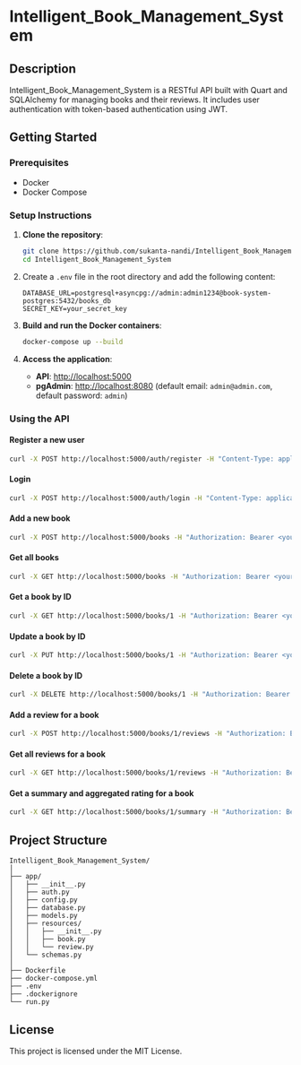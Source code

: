 # Intelligent_Book_Management_System

## Description

Intelligent_Book_Management_System is a RESTful API built with Quart and SQLAlchemy for managing books and their reviews. It includes user authentication with token-based authentication using JWT.

## Getting Started

### Prerequisites

- Docker
- Docker Compose

### Setup Instructions

1. **Clone the repository**:
   ```bash
   git clone https://github.com/sukanta-nandi/Intelligent_Book_Management_System.git
   cd Intelligent_Book_Management_System
   ```

2. Create a `.env` file in the root directory and add the following content:
   ```env
   DATABASE_URL=postgresql+asyncpg://admin:admin1234@book-system-postgres:5432/books_db
   SECRET_KEY=your_secret_key
   ```

3. **Build and run the Docker containers**:
   ```bash
   docker-compose up --build
   ```

4. **Access the application**:
   - **API**: [http://localhost:5000](http://localhost:5000)
   - **pgAdmin**: [http://localhost:8080](http://localhost:8080) (default email: `admin@admin.com`, default password: `admin`)

### Using the API

#### Register a new user
```bash
curl -X POST http://localhost:5000/auth/register -H "Content-Type: application/json" -d '{"username": "testuser", "password": "testpassword"}'
```

#### Login
```bash
curl -X POST http://localhost:5000/auth/login -H "Content-Type: application/json" -d '{"username": "testuser", "password": "testpassword"}'
```

#### Add a new book
```bash
curl -X POST http://localhost:5000/books -H "Authorization: Bearer <your_token>" -H "Content-Type: application/json" -d '{"title": "Sample Book", "author": "Author Name", "genre": "Fiction", "year_published": 2020, "summary": "This is a sample book."}'
```

#### Get all books
```bash
curl -X GET http://localhost:5000/books -H "Authorization: Bearer <your_token>"
```

#### Get a book by ID
```bash
curl -X GET http://localhost:5000/books/1 -H "Authorization: Bearer <your_token>"
```

#### Update a book by ID
```bash
curl -X PUT http://localhost:5000/books/1 -H "Authorization: Bearer <your_token>" -H "Content-Type: application/json" -d '{"title": "Updated Book Title"}'
```

#### Delete a book by ID
```bash
curl -X DELETE http://localhost:5000/books/1 -H "Authorization: Bearer <your_token>"
```

#### Add a review for a book
```bash
curl -X POST http://localhost:5000/books/1/reviews -H "Authorization: Bearer <your_token>" -H "Content-Type: application/json" -d '{"user_id": 1, "review_text": "Great book!", "rating": 5}'
```

#### Get all reviews for a book
```bash
curl -X GET http://localhost:5000/books/1/reviews -H "Authorization: Bearer <your_token>"
```

#### Get a summary and aggregated rating for a book
```bash
curl -X GET http://localhost:5000/books/1/summary -H "Authorization: Bearer <your_token>"
```

## Project Structure
```
Intelligent_Book_Management_System/
│
├── app/
│   ├── __init__.py
│   ├── auth.py
│   ├── config.py
│   ├── database.py
│   ├── models.py
│   ├── resources/
│   │   ├── __init__.py
│   │   ├── book.py
│   │   └── review.py
│   └── schemas.py
│
├── Dockerfile
├── docker-compose.yml
├── .env
├── .dockerignore
└── run.py
```

## License
This project is licensed under the MIT License.
